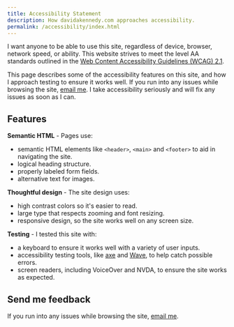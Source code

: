 ```yaml
---
title: Accessibility Statement
description: How davidakennedy.com approaches accessibility.
permalink: /accessibility/index.html
---
```


I want anyone to be able to use this site, regardless of device, browser, network speed, or ability. This website strives to meet the level AA standards outlined in the [Web Content Accessibility Guidelines (WCAG) 2.1](https://www.w3.org/TR/WCAG21/).

This page describes some of the accessibility features on this site, and how I approach testing to ensure it works well. If you run into any issues while browsing the site, [email me](/contact/). I take accessibility seriously and will fix any issues as soon as I can.

## Features

**Semantic HTML** - Pages use:
* semantic HTML elements like `<header>`, `<main>` and `<footer>` to aid in navigating the site.
* logical heading structure.
* properly labeled form fields.
* alternative text for images.

**Thoughtful design** - The site design uses:
* high contrast colors so it's easier to read.
* large type that respects zooming and font resizing.
* responsive design, so the site works well on any screen size.

**Testing** - I tested this site with:
* a keyboard to ensure it works well with a variety of user inputs.
* accessibility testing tools, like [axe](https://www.deque.com/axe/) and [Wave](https://wave.webaim.org), to help catch possible errors.
* screen readers, including VoiceOver and NVDA, to ensure the site works as expected.

## Send me feedback

If you run into any issues while browsing the site, [email me](/contact/).
